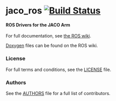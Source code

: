 jaco_ros [![Build Status](https://api.travis-ci.org/RIVeR-Lab/jaco_ros.png)](https://travis-ci.org/RIVeR-Lab/jaco_ros)
========

#### ROS Drivers for the JACO Arm
For full documentation, see [the ROS wiki](http://ros.org/wiki/jaco_ros).

[Doxygen](http://docs.ros.org/indigo/api/jaco_ros/html/) files can be found on the ROS wiki.

### License
For full terms and conditions, see the [LICENSE](LICENSE) file.

### Authors
See the [AUTHORS](AUTHORS.md) file for a full list of contributors.
